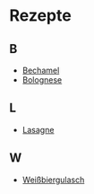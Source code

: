 # Rezepte

## B
* [Bechamel](recipes/bechamel.md)
* [Bolognese](recipes/bolognese.md)

## L
* [Lasagne](recipes/lasagne.md)

## W
* [Weißbiergulasch](recipes/weissbiergulasch.md)

